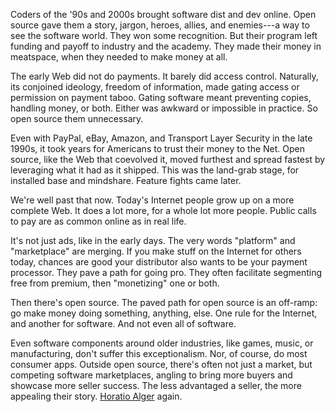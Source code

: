 Coders of the '90s and 2000s brought software dist and dev online.  Open source gave them a story, jargon, heroes, allies, and enemies---a way to see the software world.  They won some recognition.  But their program left funding and payoff to industry and the academy.  They made their money in meatspace, when they needed to make money at all.

The early Web did not do payments.  It barely did access control.  Naturally, its conjoined ideology, freedom of information, made gating access or permission on payment taboo.  Gating software meant preventing copies, handling money, or both.  Either was awkward or impossible in practice.  So open source them unnecessary.

Even with PayPal, eBay, Amazon, and Transport Layer Security in the late 1990s, it took years for Americans to trust their money to the Net.  Open source, like the Web that coevolved it, moved furthest and spread fastest by leveraging what it had as it shipped.  This was the land-grab stage, for installed base and mindshare.  Feature fights came later.

We're well past that now.  Today's Internet people grow up on a more complete Web.  It does a lot more, for a whole lot more people.  Public calls to pay are as common online as in real life.

It's not just ads, like in the early days.  The very words "platform" and "marketplace" are merging.  If you make stuff on the Internet for others today, chances are good your distributor also wants to be your payment processor.  They pave a path for going pro.  They often facilitate segmenting free from premium, then "monetizing" one or both.

Then there's open source.  The paved path for open source is an off-ramp: go make money doing something, anything, else.  One rule for the Internet, and another for software.  And not even all of software.

Even software components around older industries, like games, music, or manufacturing, don't suffer this exceptionalism.  Nor, of course, do most consumer apps.  Outside open source, there's often not just a market, but competing software marketplaces, angling to bring more buyers and showcase more seller success.  The less advantaged a seller, the more appealing their story.  [Horatio Alger](https://en.wikipedia.org/wiki/Horatio_Alger) again.
